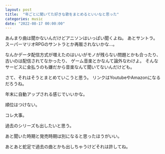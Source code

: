```yaml
---
layout: post
title:  "年ごとに聞いてた好きな歌をまとめるといいなと思った"
categories: music
date: "2022-08-17 00:00:00"
---
```


あんまり曲は聞かないんだけどアニソンはいっぱい聞くよね。
あとサントラ。
スーパーマリオRPGのサントラとか再販されないかな...。

なんかデータ配信方式が増えたのはいいがモノが残らない問題とかも合ったり、
古いのは配信されてなかったり、
ゲーム音楽とかなんて論外なわけよ。
そんなサービスに金払うのも嫌だから音楽なんて聞いてないんだけども。

さて、それはそうとまとめていこうと思う。
リンクはYoutubeやAmazonになるだろうね。

年末に自動アップされる感じでいいかな。

順位はつけない。

コレ大事。

過去のシリーズも出したいと思う。

あと聞いた時期と発売時期は別になると思ったほうがいい。

あとあと蛇足で過去の曲とかも出しちゃうけどそれは許してね。
